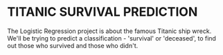 # TITANIC SURVIVAL PREDICTION
The Logistic Regression project is about the famous Titanic ship wreck. We'll be trying to predict a classification - 'survival' or 'deceased', 
to find out those who survived and those who didn't.
